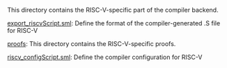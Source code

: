 This directory contains the RISC-V-specific part of the compiler backend.

[export_riscvScript.sml](export_riscvScript.sml):
Define the format of the compiler-generated .S file for RISC-V

[proofs](proofs):
This directory contains the RISC-V-specific proofs.

[riscv_configScript.sml](riscv_configScript.sml):
Define the compiler configuration for RISC-V
